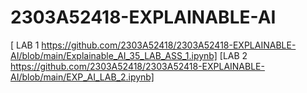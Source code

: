 # 2303A52418-EXPLAINABLE-AI
[ LAB 1 https://github.com/2303A52418/2303A52418-EXPLAINABLE-AI/blob/main/Explainable_AI_35_LAB_ASS_1.ipynb]
[LAB 2 https://github.com/2303A52418/2303A52418-EXPLAINABLE-AI/blob/main/EXP_AI_LAB_2.ipynb]

